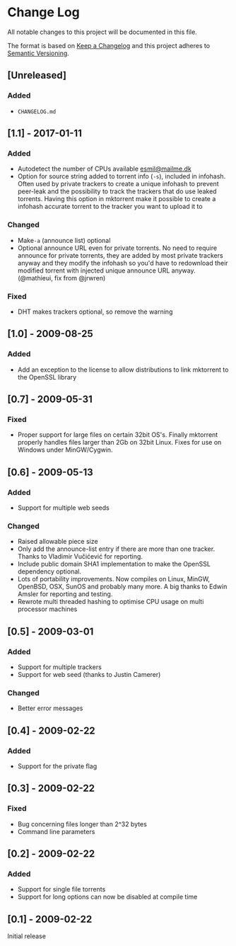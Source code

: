 # Change Log
All notable changes to this project will be documented in this file.

The format is based on [Keep a Changelog](http://keepachangelog.com/)
and this project adheres to [Semantic Versioning](http://semver.org/).

## [Unreleased]
### Added
- `CHANGELOG.md`

## [1.1] - 2017-01-11
### Added
- Autodetect the number of CPUs available <esmil@mailme.dk>
- Option for source string added to torrent info (`-s`), included in infohash.
  Often used by private trackers to create a unique infohash to prevent
  peer-leak and the possibility to track the trackers that do use leaked
  torrents. Having this option in mktorrent make it possible to create a
  infohash accurate torrent to the tracker you want to upload it to
### Changed
- Make`-a` (announce list) optional
- Optional announce URL even for private torrents. No need to require announce
  for private torrents, they are added by most private trackers anyway and they
  modify the infohash so you'd have to redownload their modified torrent with
  injected unique announce URL anyway. (@mathieui, fix from @jrwren)
### Fixed
- DHT makes trackers optional, so remove the warning

## [1.0] - 2009-08-25
### Added
- Add an exception to the license to allow distributions to link mktorrent to the OpenSSL library

## [0.7] - 2009-05-31
### Fixed
- Proper support for large files on certain 32bit OS's.
  Finally mktorrent properly handles files larger than 2Gb on 32bit Linux.
  Fixes for use on Windows under MinGW/Cygwin.

## [0.6] - 2009-05-13
### Added
- Support for multiple web seeds
### Changed
- Raised allowable piece size
- Only add the announce-list entry if there are more than one tracker.
  Thanks to Vladimir Vučićević for reporting.
- Include public domain SHA1 implementation to make the OpenSSL dependency optional.
- Lots of portability improvements. Now compiles on Linux, MinGW, OpenBSD, OSX,
  SunOS and probably many more. A big thanks to Edwin Amsler for reporting and
  testing.
- Rewrote multi threaded hashing to optimise CPU usage on multi processor machines

## [0.5] - 2009-03-01
### Added
- Support for multiple trackers
- Support for web seed (thanks to Justin Camerer)
### Changed
- Better error messages

## [0.4] - 2009-02-22
### Added
- Support for the private flag

## [0.3] - 2009-02-22
### Fixed
- Bug concerning files longer than 2^32 bytes
- Command line parameters

## [0.2] - 2009-02-22
### Added
- Support for single file torrents
- Support for long options can now be disabled at compile time

## [0.1] - 2009-02-22
Initial release
